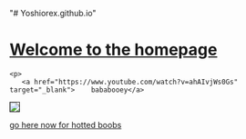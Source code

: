 
"# Yoshiorex.github.io" 

<html> 


<head>
    <meta charset="utf-8">
    <meta name="viewport" content="width=10, initial-scale=100">
  <u>  <title>hello :)</title> </u> 
 </head>
 <body>

   <u><h1> Welcome to the homepage</h1></u> 

 

    <p> 
       <a href="https://www.youtube.com/watch?v=ahAIvjWs0Gs" target="_blank">    bababooey</a>
 <img src="https://encrypted-tbn0.gstatic.com/images?q=tbn:ANd9GcSl9DZIXTw00T0aQHH7acMKeJhSY5CPcIl47PICgcf5jA&s" border="1">
 </p> 

 <a href="https://yoshiorex.github.io/Website/New Text Document.html" >  go here now for hotted boobs</a>



 </body>
 </html>
